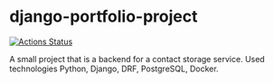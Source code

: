 # django-portfolio-project
[![Actions Status](https://github.com/9yo/django-portfolio-project/workflows/workflow-testing/badge.svg)](https://github.com/9yo/django-portfolio-project/actions)

A small project that is a backend for a contact storage service.
Used technologies Python, Django, DRF, PostgreSQL, Docker.

